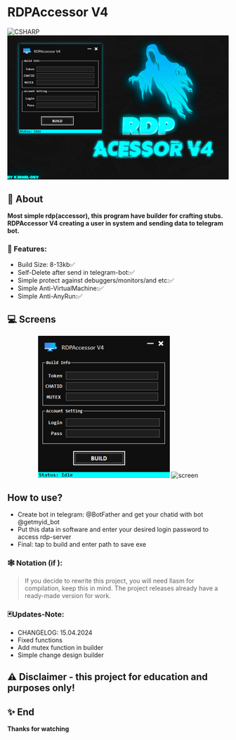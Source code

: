 # RDPAccessor V4
![CSHARP](https://img.shields.io/badge/Language-CSHARP-aqua?style=for-the-badge&logo=CS)
![](bnr.png)

## 📑 About
<b>Most simple rdp(accessor), this program have builder for crafting stubs.
<br>RDPAccessor V4 creating a user in system and sending data to telegram bot.</b>

### 💾 Features:
 * Build Size: 8-13kb✅
 * Self-Delete after send in telegram-bot:✅
 * Simple protect against debuggers/monitors/and etc:✅
 * Simple Anti-VirtualMachine:✅
 * Simple Anti-AnyRun:✅

## 💻 Screens
<p float="left" align="center">
  <img alt="screen" width="300" src="lck_bnr.png">
  <img alt="screen" width="300" src="log_sample.png">
</p> 


## How to use?
 * Create bot in telegram: @BotFather and get your chatid with bot @getmyid_bot
 * Put this data in software and enter your desired login password to access rdp-server
 * Final: tap to build and enter path to save exe

 ### 🕸️ Notation (if ):
 > If you decide to rewrite this project, you will need Ilasm for compilation, keep this in mind.
 > The project releases already have a ready-made version for work.


 ### 🃏Updates-Note:
 * CHANGELOG: 15.04.2024
 * Fixed functions
 * Add mutex function in builder
 * Simple change design builder


## ⚠️ Disclaimer - this project for education and purposes only!

## ✨ End
<strong>Thanks for watching</strong>
